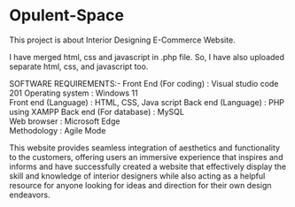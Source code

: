 # Opulent-Space
This project is about Interior Designing E-Commerce Website.

I have merged html, css and javascript in .php file. So, I have also uploaded separate html, css, and javascript too.

SOFTWARE REQUIREMENTS:-
Front End (For coding)     :       Visual studio code 201
Operating system           :       Windows 11                 
Front end (Language)       :       HTML, CSS, Java script
Back end (Language)        :       PHP using XAMPP
Back end (For database)    :       MySQL                       
Web browser                :       Microsoft Edge   
Methodology                :       Agile Mode

This website provides seamless integration of aesthetics and functionality to the customers, offering users an immersive experience that inspires and informs and have successfully created a website that effectively display the skill and knowledge of interior designers while also acting as a helpful resource for anyone looking for ideas and direction for their own design endeavors.
